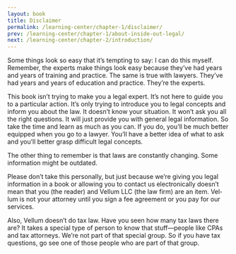 ```yaml
---
layout: book
title: Disclaimer
permalink: /learning-center/chapter-1/disclaimer/
prev: /learning-center/chapter-1/about-inside-out-legal/
next: /learning-center/chapter-2/introduction/
---
```


Some things look so easy that it’s tempt­ing to say: I can do this myself. Remem­ber, the experts make things look easy because they’ve had years and years of train­ing and prac­tice. The same is true with lawyers. They’ve had years and years of edu­ca­tion and prac­tice. They’re the experts.

This book isn’t try­ing to make you a legal expert. It’s not here to guide you to a par­tic­u­lar action. It’s only try­ing to intro­duce you to legal con­cepts and inform you about the law. It doesn’t know your sit­u­a­tion. It won’t ask you all the right ques­tions. It will just pro­vide you with gen­eral legal infor­ma­tion. So take the time and learn as much as you can. If you do, you’ll be much bet­ter equipped when you go to a lawyer. You’ll have a bet­ter idea of what to ask and you’ll bet­ter grasp dif­fi­cult legal concepts.

The other thing to remem­ber is that laws are con­stantly chang­ing. Some infor­ma­tion might be outdated.

Please don’t take this per­son­ally, but just because we’re giv­ing you legal infor­ma­tion in a book or allow­ing you to con­tact us elec­tron­i­cally doesn’t mean that you (the reader) and Vel­lum LLC (the law firm) are an item. Vel­lum is not your attor­ney until you sign a fee agree­ment or you pay for our services.

Also, Vel­lum doesn’t do tax law. Have you seen how many tax laws there are? It takes a spe­cial type of per­son to know that stuff—people like CPAs and tax attor­neys. We’re not part of that spe­cial group. So if you have tax ques­tions, go see one of those peo­ple who are part of that group.

